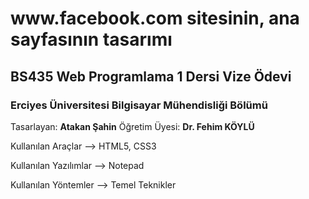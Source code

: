 <h1>www.facebook.com sitesinin, ana sayfasının tasarımı</h1>

<h2>BS435 Web Programlama 1 Dersi Vize Ödevi</h2>

<h3>Erciyes Üniversitesi Bilgisayar Mühendisliği Bölümü</h3>

Tasarlayan: <b>Atakan Şahin</b> Öğretim Üyesi: <b>Dr. Fehim KÖYLÜ</b>

Kullanılan Araçlar --> HTML5, CSS3

Kullanılan Yazılımlar --> Notepad

Kullanılan Yöntemler --> Temel Teknikler
